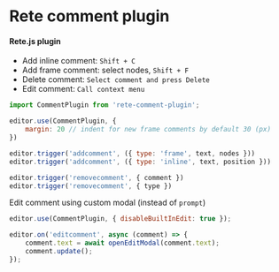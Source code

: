 Rete comment plugin
====
#### Rete.js plugin

- Add inline comment: `Shift + C`
- Add frame comment: select nodes, `Shift + F`
- Delete comment: `Select comment and press Delete`
- Edit comment: `Call context menu`

```js
import CommentPlugin from 'rete-comment-plugin';

editor.use(CommentPlugin, { 
    margin: 20 // indent for new frame comments by default 30 (px)
})

editor.trigger('addcomment', ({ type: 'frame', text, nodes }))
editor.trigger('addcomment', ({ type: 'inline', text, position }))

editor.trigger('removecomment', { comment })
editor.trigger('removecomment', { type })
```

Edit comment using custom modal (instead of `prompt`)
```js
editor.use(CommentPlugin, { disableBuiltInEdit: true });

editor.on('editcomment', async (comment) => {
    comment.text = await openEditModal(comment.text);
    comment.update();
});
```